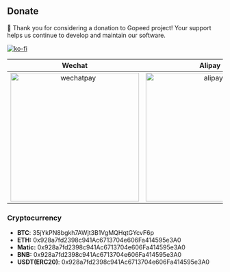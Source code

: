 ## Donate

🙏 Thank you for considering a donation to Gopeed project! Your support helps us continue to develop and maintain our software.

[![ko-fi](https://ko-fi.com/img/githubbutton_sm.svg)](https://ko-fi.com/R6R6IJGN6)

|                                 Wechat                                 |                              Alipay                              |                 PayPal                  |
| :--------------------------------------------------------------------: | :--------------------------------------------------------------: | :-------------------------------------: |
| <img src="/images/donate/wechatpay.jpg" alt="wechatpay" width="300" /> | <img src="/images/donate/alipay.jpg" alt="alipay" width="300" /> | [Click Me](https://paypal.me/monkeyWie) |

### Cryptocurrency

- **BTC**: 35jYkPN8bgkh7AWjt3B1VgMQHqtGYcvF6p
- **ETH:** 0x928a7fd2398c941Ac6713704e606Fa414595e3A0
- **Matic:** 0x928a7fd2398c941Ac6713704e606Fa414595e3A0
- **BNB:** 0x928a7fd2398c941Ac6713704e606Fa414595e3A0
- **USDT(ERC20)**: 0x928a7fd2398c941Ac6713704e606Fa414595e3A0

